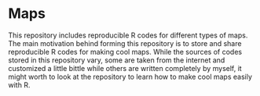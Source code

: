 # Maps

This repository includes reproducible R codes for different types of maps. The main motivation behind forming this repository is to store and share reproducible R codes for making cool maps. While the sources of codes stored in this repository vary, some are taken from the internet and customized a little bittle while others are written completely by myself, it might worth to look at the repository to learn how to make cool maps easily with R.